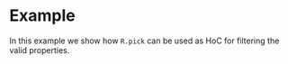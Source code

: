 # Example

In this example we show how `R.pick` can be used as HoC for filtering the valid properties.